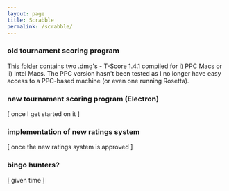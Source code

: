 ```yaml
---
layout: page
title: Scrabble
permalink: /scrabble/
---
```


### old tournament scoring program

[This folder](/T-Score) contains two .dmg's - T-Score 1.4.1 compiled for i) PPC Macs or ii) Intel Macs. The PPC version hasn't been tested as I no longer have easy access to a PPC-based machine (or even one running Rosetta).

### new tournament scoring program (Electron)

\[ once I get started on it \]

### implementation of new ratings system

\[ once the new ratings system is approved \]

### bingo hunters?

\[ given time \]
